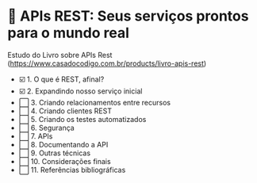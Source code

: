 # :blue_book: APIs REST: Seus serviços prontos para o mundo real

Estudo  do Livro sobre APIs Rest (https://www.casadocodigo.com.br/products/livro-apis-rest)

- :ballot_box_with_check: 1. O que é REST, afinal?
- :ballot_box_with_check: 2. Expandindo nosso serviço inicial
- :white_large_square: 3. Criando relacionamentos entre recursos
- :white_large_square: 4. Criando clientes REST
- :white_large_square: 5. Criando os testes automatizados
- :white_large_square: 6. Segurança
- :white_large_square: 7. APIs
- :white_large_square: 8. Documentando a API
- :white_large_square: 9. Outras técnicas
- :white_large_square: 10. Considerações finais
- :white_large_square: 11. Referências bibliográficas

